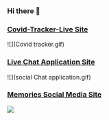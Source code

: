 ### Hi there 👋

### [Covid-Tracker-Live Site](https://covid-tracker-kh.netlify.app/)

![](Covid tracker.gif)


### [Live Chat Application Site](https://live-chat-application-by-mehdi-kh.netlify.app/)

![](social Chat application.gif)


### [Memories Social Media Site](https://memories-mehdi-kh.netlify.app/)

![](memories.gif)
